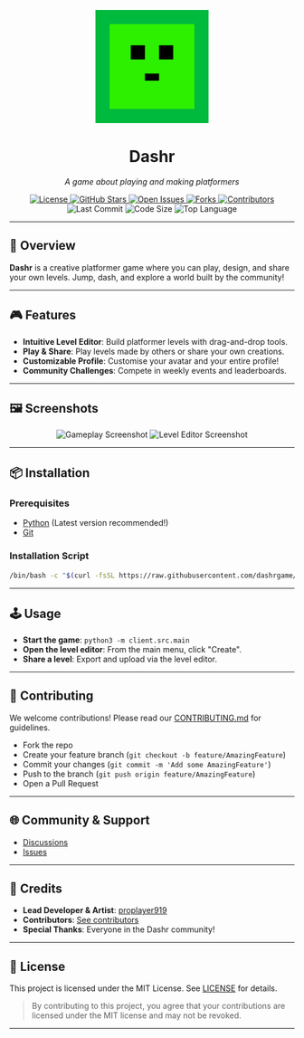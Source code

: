 <p align="center">
  <img src="images/logo.png" alt="Dashr Logo" width="200" height="200"/>
</p>

<h1 align="center">Dashr</h1>

<p align="center">
  <em>A game about playing and making platformers</em>
</p>

<p align="center">
  <!-- Badges -->
  <a href="https://github.com/dashrgame/dashr/blob/main/LICENSE">
    <img src="https://img.shields.io/github/license/dashrgame/dashr?style=flat-square&logo=opensourceinitiative&color=34c759" alt="License">
  </a>
  <a href="https://github.com/dashrgame/dashr/stargazers">
    <img src="https://img.shields.io/github/stars/dashrgame/dashr?style=flat-square&logo=star&color=f2a900" alt="GitHub Stars">
  </a>
  <a href="https://github.com/dashrgame/dashr/issues">
    <img src="https://img.shields.io/github/issues/dashrgame/dashr?style=flat-square&logo=github&color=ff6f61" alt="Open Issues">
  </a>
  <a href="https://github.com/dashrgame/dashr/network/members">
    <img src="https://img.shields.io/github/forks/dashrgame/dashr?style=flat-square&logo=github&color=9059ff" alt="Forks">
  </a>
  <a href="https://github.com/dashrgame/dashr/graphs/contributors">
    <img src="https://img.shields.io/github/contributors/dashrgame/dashr?style=flat-square&logo=github&color=20c997" alt="Contributors">
  </a>
  <img src="https://img.shields.io/github/last-commit/dashrgame/dashr?style=flat-square&logo=git&color=ffb347" alt="Last Commit">
  <img src="https://img.shields.io/github/languages/code-size/dashrgame/dashr?style=flat-square&logo=files&color=6c757d" alt="Code Size">
  <img src="https://img.shields.io/github/languages/top/dashrgame/dashr?style=flat-square&color=4f8cc9" alt="Top Language">
</p>

---

## 🚀 Overview

**Dashr** is a creative platformer game where you can play, design, and share your own levels. Jump, dash, and explore a world built by the community!

---

## 🎮 Features

- **Intuitive Level Editor**: Build platformer levels with drag-and-drop tools.
- **Play & Share**: Play levels made by others or share your own creations.
- **Customizable Profile**: Customise your avatar and your entire profile!
- **Community Challenges**: Compete in weekly events and leaderboards.

---

## 🖼️ Screenshots

<p align="center">
  <img src="images/screenshot1.png" alt="Gameplay Screenshot" width="400"/>
  <img src="images/screenshot2.png" alt="Level Editor Screenshot" width="400"/>
</p>

---

## 📦 Installation

### Prerequisites

- [Python](https://python.org/) (Latest version recommended!)
- [Git](https://git-scm.com/)

### Installation Script

```bash
/bin/bash -c "$(curl -fsSL https://raw.githubusercontent.com/dashrgame/dashr/refs/heads/main/client/scripts/install.sh)"
```

---

## 🕹️ Usage

- **Start the game**: `python3 -m client.src.main`
- **Open the level editor**: From the main menu, click "Create".
- **Share a level**: Export and upload via the level editor.

---

## 🤝 Contributing

We welcome contributions! Please read our [CONTRIBUTING.md](CONTRIBUTING.md) for guidelines.

- Fork the repo
- Create your feature branch (`git checkout -b feature/AmazingFeature`)
- Commit your changes (`git commit -m 'Add some AmazingFeature'`)
- Push to the branch (`git push origin feature/AmazingFeature`)
- Open a Pull Request

---

## 🌐 Community & Support

- [Discussions](https://github.com/dashrgame/dashr/discussions)
- [Issues](https://github.com/dashrgame/dashr/issues)

---

## 🙏 Credits

- **Lead Developer & Artist**: [proplayer919](https://github.com/proplayer919)
- **Contributors**: [See contributors](https://github.com/dashrgame/dashr/graphs/contributors)
- **Special Thanks**: Everyone in the Dashr community!

---

## 📄 License

This project is licensed under the MIT License. See [LICENSE](LICENSE) for details.

> By contributing to this project, you agree that your contributions are licensed under the MIT license and may not be revoked.

---
